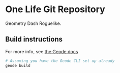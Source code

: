 # One Life Git Repository

Geometry Dash Roguelike.

## Build instructions
For more info, see [the Geode docs](https://docs.geode-sdk.org/getting-started/create-mod#build)
```sh
# Assuming you have the Geode CLI set up already
geode build
```